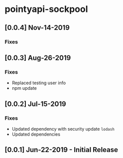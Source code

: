 # pointyapi-sockpool

## [0.0.4] Nov-14-2019

### Fixes

## [0.0.3] Aug-26-2019

### Fixes
- Replaced testing user info
- npm update

## [0.0.2] Jul-15-2019

### Fixes
- Updated dependency with security update `lodash`
- Updated dependencies

## [0.0.1] Jun-22-2019 - Initial Release
